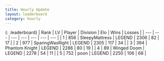 ```yaml
---
title: Hourly Update
layout: leaderboard
category: hourly
---
```


{: .leaderboard}
| Rank | LV | Player | Division | Elo | Wins | Losses |
| --- | --- | --- | --- | --- | --- | --- |
| <span data-change="1">1</span> | 856 | <span title="ID: 153129">SleepyMattress</span> | LEGEND | <span data-change="13">2306</span> | <span data-change="2">82</span> | <span data-change="0">17</span> |
| <span data-change="-1">2</span> | 977 | <span title="ID: 402846">SparingWasRight</span> | LEGEND | <span data-change="0">2305</span> | <span data-change="0">117</span> | <span data-change="0">34</span> |
| <span data-change="0">3</span> | 394 | <span title="ID: 742939">Phantom Knight</span> | LEGEND | <span data-change="0">2286</span> | <span data-change="0">80</span> | <span data-change="0">19</span> |
| <span data-change="0">4</span> | 89 | <span title="ID: 744396">Winged Doom</span> | LEGEND | <span data-change="0">2278</span> | <span data-change="0">54</span> | <span data-change="0">11</span> |
| <span data-change="0">5</span> | 752 | <span title="ID: 540690">poon</span> | LEGEND | <span data-change="0">2250</span> | <span data-change="0">106</span> | <span data-change="0">68</span> |